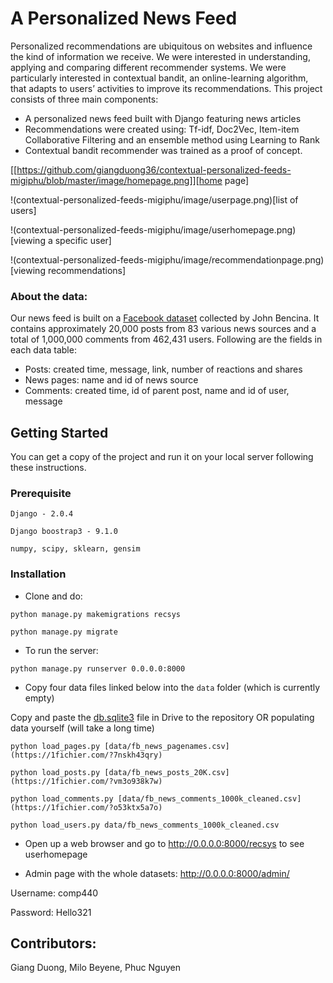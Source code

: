 # A Personalized News Feed

Personalized recommendations are ubiquitous on websites and influence the kind of information we receive.
We were interested in understanding, applying and comparing different recommender systems.
We were particularly interested in contextual bandit, an online-learning algorithm, that adapts to users’ activities to improve its recommendations.
This project consists of three main components:

+ A personalized news feed built with Django featuring news articles
+ Recommendations were created using: Tf-idf, Doc2Vec, Item-item Collaborative Filtering and an ensemble method using Learning to Rank
+ Contextual bandit recommender was trained as a proof of concept.

[[https://github.com/giangduong36/contextual-personalized-feeds-migiphu/blob/master/image/homepage.png]][home page]

!(contextual-personalized-feeds-migiphu/image/userpage.png)[list of users]

!(contextual-personalized-feeds-migiphu/image/userhomepage.png)[viewing a specific user]

!(contextual-personalized-feeds-migiphu/image/recommendationpage.png)[viewing recommendations]

### About the data:

Our news feed is built on a
[Facebook dataset](http://www.jbencina.com/blog/2017/07/14/facebook-news-dataset-1000k-comments-20k-posts/) collected
by John Bencina. It contains approximately 20,000 posts from 83 various news sources and a total of 1,000,000 comments from 462,431 users. Following are the fields in each data table:

+ Posts: created time, message, link, number of reactions and shares
+ News pages: name and id of news source
+ Comments: created time, id of parent post, name and id of user, message

## Getting Started

You can get a copy of the project and run it on your local server following
these instructions.

### Prerequisite

`Django - 2.0.4`

`Django boostrap3 - 9.1.0`

`numpy, scipy, sklearn, gensim`


### Installation

- Clone and do:

`python manage.py makemigrations recsys`

`python manage.py migrate`

- To run the server:

`python manage.py runserver 0.0.0.0:8000`

- Copy four data files linked below into the `data` folder (which is currently empty)

Copy and paste the [db.sqlite3](https://1fichier.com/?2r7bxhbnam) file in Drive to the repository
OR populating data yourself (will take a long time)

`python load_pages.py [data/fb_news_pagenames.csv](https://1fichier.com/?7nskh43qry)`

`python load_posts.py [data/fb_news_posts_20K.csv](https://1fichier.com/?vm3o938k7w)`

`python load_comments.py [data/fb_news_comments_1000k_cleaned.csv](https://1fichier.com/?o53ktx5a7o)`

`python load_users.py data/fb_news_comments_1000k_cleaned.csv`

- Open up a web browser and go to http://0.0.0.0:8000/recsys to see userhomepage

- Admin page with the whole datasets: http://0.0.0.0:8000/admin/

Username: comp440

Password: Hello321


## Contributors:

Giang Duong, Milo Beyene, Phuc Nguyen
